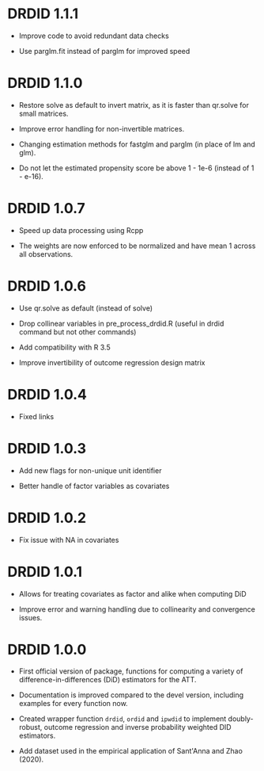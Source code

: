 # DRDID 1.1.1
  * Improve code to avoid redundant data checks
  
  * Use parglm.fit instead of parglm for improved speed
  
# DRDID 1.1.0
  * Restore solve as default to invert matrix, as it is faster than qr.solve for small matrices.
  
  * Improve error handling for non-invertible matrices.
  
  * Changing estimation methods for fastglm and parglm (in place of lm and glm).
  
  * Do not let the estimated propensity score be above 1 - 1e-6 (instead of 1 - e-16).

# DRDID 1.0.7
  * Speed up data processing using Rcpp
  
  * The weights are now enforced to be normalized and have mean 1 across all observations.

# DRDID 1.0.6
  * Use qr.solve as default (instead of solve)
  
  * Drop collinear variables in pre_process_drdid.R (useful in drdid command but not other commands)
  
  * Add compatibility with R 3.5
  
  * Improve invertibility of outcome regression design matrix
  
# DRDID 1.0.4
  * Fixed links
  
# DRDID 1.0.3
  * Add new flags for non-unique unit identifier
  
  * Better handle of factor variables as covariates

# DRDID 1.0.2
  * Fix issue with NA in covariates
  
# DRDID 1.0.1
  * Allows for treating covariates as factor and alike when computing DiD
  
  * Improve error and warning handling due to collinearity and convergence issues.
  
# DRDID 1.0.0
  * First official version of package, functions for computing a variety of difference-in-differences (DiD) estimators for the ATT. 
  
  * Documentation is improved compared to the devel version, including examples for every function now.
  
  * Created wrapper function `drdid`, `ordid` and `ipwdid` to implement doubly-robust, outcome regression and inverse probability weighted DID estimators.
  
  * Add dataset used in the empirical application of Sant'Anna and Zhao (2020).


